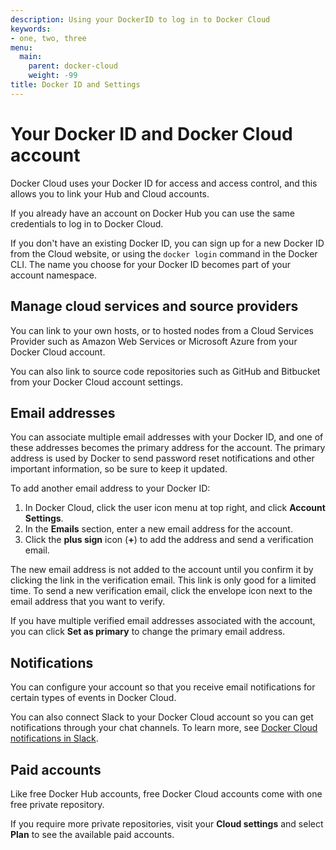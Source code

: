 ```yaml
---
description: Using your DockerID to log in to Docker Cloud
keywords:
- one, two, three
menu:
  main:
    parent: docker-cloud
    weight: -99
title: Docker ID and Settings
---
```


# Your Docker ID and Docker Cloud account

Docker Cloud uses your Docker ID for access and access control, and this allows
you to link your Hub and Cloud accounts.

If you already have an account on Docker Hub you can use the same credentials to
log in to Docker Cloud.

If you don't have an existing Docker ID, you can sign up for a new Docker ID
from the Cloud website, or using the `docker login` command in the Docker CLI.
The name you choose for your Docker ID becomes part of your account namespace.

## Manage cloud services and source providers

You can link to your own hosts, or to hosted nodes from a Cloud Services
Provider such as Amazon Web Services or Microsoft Azure from your Docker Cloud
account.

You can also link to source code repositories such as GitHub and
Bitbucket from your Docker Cloud account settings.

## Email addresses

You can associate multiple email addresses with your Docker ID, and one of these addresses becomes the primary address for the account. The primary address is used by Docker to send password reset notifications and other important information, so be sure to keep it updated.

To add another email address to your Docker ID:

1. In Docker Cloud, click the user icon menu at top right, and click **Account Settings**.
2. In the **Emails** section, enter a new email address for the account.
3. Click the **plus sign** icon (**+**) to add the address and send a verification email.

The new email address is not added to the account until you confirm it by
clicking the link in the verification email. This link is only good for a
limited time. To send a new verification email, click the envelope icon next to
the email address that you want to verify.

If you have multiple verified email addresses associated with the account, you can click **Set as primary** to change the primary email address.

## Notifications

You can configure your account so that you receive email notifications for certain types of events in Docker Cloud.

You can also connect Slack to your Docker Cloud account so you can get notifications through your chat channels. To learn more, see [Docker Cloud notifications in Slack](slack-integration.md).

## Paid accounts

Like free Docker Hub accounts, free Docker Cloud accounts come with one free
private repository.

If you require more private repositories, visit your **Cloud settings** and
select **Plan** to see the available paid accounts.
